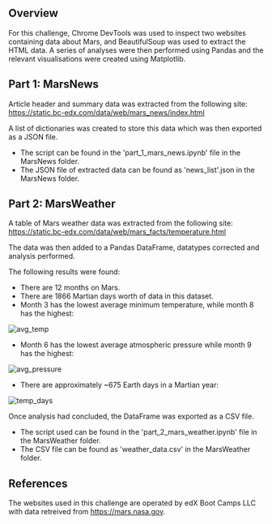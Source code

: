 ## Overview

For this challenge, Chrome DevTools was used to inspect two websites containing data about Mars, and BeautifulSoup was used to extract the HTML data. A series of analyses were then performed using Pandas and the relevant visualisations were created using Matplotlib.

## Part 1: MarsNews

Article header and summary data was extracted from the following site: https://static.bc-edx.com/data/web/mars_news/index.html

A list of dictionaries was created to store this data which was then exported as a JSON file.

- The script can be found in the 'part_1_mars_news.ipynb' file in the MarsNews folder.
- The JSON file of extracted data can be found as 'news_list'.json in the MarsNews folder.

## Part 2: MarsWeather

A table of Mars weather data was extracted from the following site: https://static.bc-edx.com/data/web/mars_facts/temperature.html

The data was then added to a Pandas DataFrame, datatypes corrected and analysis performed.

The following results were found:
- There are 12 months on Mars.
- There are 1866 Martian days worth of data in this dataset.
- Month 3 has the lowest average minimum temperature, while month 8 has the highest:

![avg_temp](https://github.com/ashejaz/web-scraping-challenge/assets/127614970/0903ef97-4fb5-4b2a-9cfc-36a3b5cff5a8)

- Month 6 has the lowest average atmospheric pressure while month 9 has the highest:

![avg_pressure](https://github.com/ashejaz/web-scraping-challenge/assets/127614970/06db1772-fa6b-4b4e-9f4b-378f2831a3e3)

- There are approximately ~675 Earth days in a Martian year:

![temp_days](https://github.com/ashejaz/web-scraping-challenge/assets/127614970/b2e3f2f6-b65d-4ab7-b3d7-d649c8916186)

Once analysis had concluded, the DataFrame was exported as a CSV file.

- The script used can be found in the 'part_2_mars_weather.ipynb' file in the MarsWeather folder.
- The CSV file can be found as 'weather_data.csv' in the MarsWeather folder.
  
## References
The websites used in this challenge are operated by edX Boot Camps LLC with data retreived from https://mars.nasa.gov.
